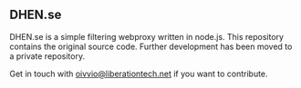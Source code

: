 DHEN.se
-------

DHEN.se is a simple filtering webproxy written in node.js. This repository contains the
original source code. Further development has been moved to a private repository.

Get in touch with oivvio@liberationtech.net if you want to contribute.


